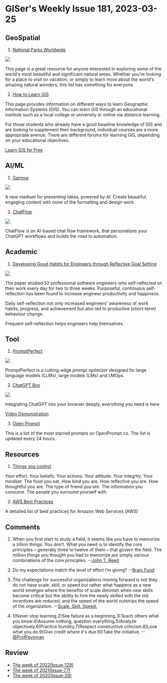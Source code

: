 # GISer's Weekly Issue 181, 2023-03-25

## GeoSpatial

1. [National Parks Worldwide](https://travelermap.net/national-parks)

![](https://imgs.zhubai.love/c1c47f8413ba4b32950453d88c24290d_2192261542853668864.png)

This page is a great resource for anyone interested in exploring some of the world's most beautiful and significant natural areas. Whether you're looking for a place to visit on vacation, or simply to learn more about the world's amazing natural wonders, this list has something for everyone.

2. [How to Learn GIS](https://www.gislounge.com/learning-gis-resources-for-gis-training/)

This page provides information on different ways to learn Geographic Information Systems (GIS). You can learn GIS through an educational institute such as a local college or university or online via distance learning.

For those students who already have a good baseline knowledge of GIS and are looking to supplement their background, individual courses are a more appropriate avenue. There are different forums for learning GIS, depending on your educational objectives.

[Learn GIS for Free](https://www.gislounge.com/learn-gis-for-free/)

## AI/ML

1. [Gamma](https://gamma.app/)

![](https://ph-files.imgix.net/c0624464-a0bd-4103-940c-5d8270af21e6.png?auto=compress&codec=mozjpeg&cs=strip&auto=format&w=388&h=220&fit=max&dpr=1)

A new medium for presenting ideas, powered by AI. Create beautiful, engaging content with none of the formatting and design work.

2. [ChatFlow](https://github.com/prompt-engineering/chat-flow)

![](https://github.com/prompt-engineering/chat-flow/raw/master/docs/screenshot.jpeg)

ChatFlow is an AI-based chat flow framework, that personalizes your ChatGPT workflows and builds the road to automation.

## Academic

1. [Developing Good Habits for Engineers through Reflective Goal Setting](https://unbug.github.io/Enabling-Good-Work-Habits-in-Software-Developers-through-Reflective-Goal-Setting/)

![](https://unbug.github.io/assets/images/screenshot-20230218-200745.jpg)

The paper studied 52 professional software engineers who self-reflected on their work every day for two to three weeks. Purposeful, continuous self-reflection has been found to increase engineer productivity and happiness.

Daily self-reflection not only increased engineers' awareness of work habits, progress, and achievement but also led to productive (short-term) behaviour change.

Frequent self-reflection helps engineers help themselves.

## Tool

1. [PromptPerfect](https://promptperfect.jina.ai/)

![](https://promptperfect.jina.ai/dark-banner.png)

PromptPerfect is a cutting-edge prompt optimizer designed for large language models (LLMs), large models (LMs) and LMOps.

2. [ChatGPT Box](https://github.com/josStorer/chatGPTBox)

![](https://github.com/josStorer/chatGPTBox/raw/master/screenshots/preview_github_rightclickmenu.jpg)

Integrating ChatGPT into your browser deeply, everything you need is here

[Video Demonstration](https://www.youtube.com/watch?v=E1smDxJvTRs)

3. [Open Prompt](https://openprompt.co/)

This is a list of the most starred prompts on OpenPrompt.co. The list is updated every 24 hours.

## Resources

1. [Things you control](https://fs.blog/brain-food/march-19-2023/)

Your effort.
Your beliefs.
Your actions.
Your attitude.
Your integrity.
Your mindset.
The food you eat.
How kind you are.
How reflective you are.
How thoughtful you are.
The type of friend you are.
The information you consume.
The people you surround yourself with.

2. [AWS Best Practices](https://roadmap.sh/best-practices/aws)

A detailed list of best practices for Amazon Web Services (AWS)

## Comments

1.  When you first start to study a field, it seems like you have to memorize a zillion things. You don’t. What you need is to identify the core principles – generally three to twelve of them – that govern the field. The million things you thought you had to memorize are simply various combinations of the core principles.
    --[John T. Reed](https://geni.us/U2nXYk3)

2.  Do my expectations match the level of effort I’m giving? --[Brain Food](https://fs.blog/brain-food/march-26-2023/)

3.  The challenge for successful organizations moving forward is not they do not have scale, skill, or speed but rather what happens as a new world emerges where the benefits of scale diminish when new skills become critical but the ability to hire the newly skilled with the old incentives are reduced, and the speed of the world outstrips the speed of the organization.
    --[Scale. Skill. Speed.](https://softwareleadweekly.us6.list-manage.com/track/click?u=1a258e0fefbb23214c59c5a8d&id=616be0a465&e=b1367de9f9)

4.  1)Never stop learning.2)See failure as a beginning.3)Teach others what you know.4)Assume nothing, question everything.5)Analyze objectively.6)Practice humility.7)Respect constructive criticism.8)Love what you do.9)Give credit where it's due.10)Take the initiative.
    --[@ProfFeynman](https://softwareleadweekly.us6.list-manage.com/track/click?u=1a258e0fefbb23214c59c5a8d&id=bd577763f1&e=b1367de9f9)

## Review

- [The week of 2022(Issue-129)](../2022/issue-129.md)
- [The week of 2021(Issue-77)](../2021/issue-77.md)
- [The week of 2020(Issue-29)](../2020/issue-29.md)
